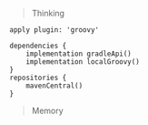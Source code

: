 > Thinking

```
apply plugin: 'groovy'

dependencies {
    implementation gradleApi()
    implementation localGroovy()
}
repositories {
    mavenCentral()
}
```

> Memory

```

```

